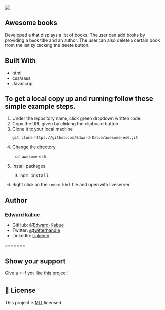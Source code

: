 ![](https://img.shields.io/badge/Microverse-blueviolet)

## Awesome books

Developed a  that displays a list of books. The user can add books by providing a book title and an author. The user can also delete a certain book from the list by clicking the delete button.


## Built With

- html
- css/sass
- Javascript


 
## To get a local copy up and running follow these simple example steps.
1. Under the repository name, click green dropdown written code.
2. Copy the URL given by clicking the clipboard button
3. Clone it to your local machine <pre> ```
git clone https://github.com/Edward-Kabue/awesome-es6.git ```</pre>
5. Change the directory <pre> ```cd awesome-es6.```</pre>
6. Install packages <pre> $ npm install </pre>
7. Right click on the ```index.html``` file and open with liveserver.


## Author

### Edward kabue


- GitHub: [@Edward-Kabue](https://github.com/Edward-Kabue)
- Twitter: [@twitterhandle](https://twitter.com/twitterhandle)
- LinkedIn: [LinkedIn](https://linkedin.com/in/linkedinhandle)

=======
## Show your support


Give a ⭐️ if you like this project!

## 📝 License

This project is [MIT](./MIT.md) licensed.
